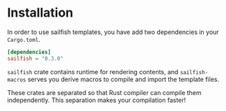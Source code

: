 # Installation

In order to use sailfish templates, you have add two dependencies in your `Cargo.toml`.

```toml
[dependencies]
sailfish = "0.3.0"
```

`sailfish` crate contains runtime for rendering contents, and `sailfish-macros` serves you derive macros to compile and import the template files.

These crates are separated so that Rust compiler can compile them independently. This separation makes your compilation faster!
